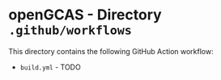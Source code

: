 # openGCAS - Directory  **`.github/workflows`**

This directory contains the following GitHub Action workflow:

- `build.yml` - TODO 
